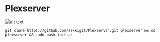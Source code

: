 # Plexserver

![alt text](https://sekkigit.github.io/porfolio.sekiteh/img/works/1.jpg)

```
git clone https://github.com/sekkigit/Plexserver.git plexserver && cd plexserver && sudo bash init.sh
```